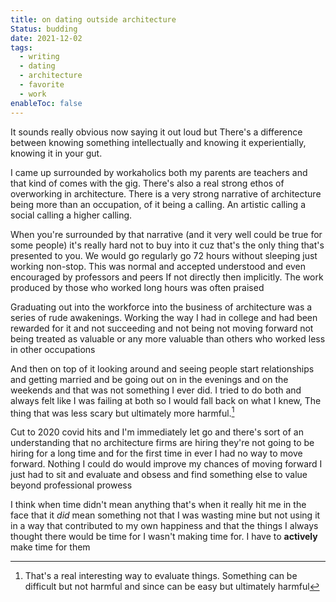 ```yaml
---
title: on dating outside architecture
Status: budding
date: 2021-12-02
tags:
  - writing
  - dating
  - architecture
  - favorite
  - work
enableToc: false
---
```

It sounds really obvious now saying it out loud but There's a difference between knowing something intellectually and knowing it experientially, knowing it in your gut.

I came up surrounded by workaholics both my parents are teachers and that kind of comes with the gig. There's also a real strong ethos of overworking in architecture. There is a very strong narrative of architecture being more than an occupation, of it being a calling. An artistic calling a social calling a higher calling.

When you're surrounded by that narrative (and it very well could be true for some people)  it's really hard not to buy into it cuz that's the only thing that's presented to you. We would go regularly go 72 hours without sleeping just working non-stop. This was normal and accepted understood and even encouraged by professors and peers If not directly then implicitly. The work produced by those who worked long hours was often praised

Graduating out into the workforce into the business of architecture was a series of rude awakenings. Working the way I had in college and had been rewarded for it and not succeeding and not being not moving forward not being treated as valuable or any more valuable than others who worked less in other occupations

And then on top of it looking around and seeing people start relationships and getting married and be going out on in the evenings and on the weekends and that was not something I ever did. I tried to do both and always felt like I was failing at both so I would fall back on what I knew, The thing that was less scary but ultimately more harmful.[^1]
[^1]: That's a real interesting way to evaluate things. Something can be difficult but not harmful and since can be easy but ultimately harmful

Cut to 2020 covid hits and I'm immediately let go and there's sort of an understanding that no architecture firms are hiring they're not going to be hiring for a long time and for the first time in ever I had no way to move forward. Nothing I could do would improve my chances of moving forward I just had to sit and evaluate and obsess and find something else to value beyond professional prowess

I think when time didn't mean anything that's when it really hit me in the face that it *did* mean something not that I was wasting mine but not using it in a way that contributed to my own happiness and that the things I always thought there would be time for I wasn't making time for. I have to __actively__ make time for them